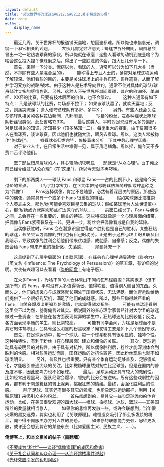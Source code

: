 ```yaml
---
layout: default
title: '说说世界杯的球迷&#8212;&#8212;关于粉丝的心理'
date: None
author:
    display_name: 
---
```


　　最近几周，关于世界杯的报道铺天盖地，想回避都难。所以俺也来借借光，调侃一下和它相关的话题。 　　大伙儿肯定会注意到：每逢世界杯期间，周围总会冒出一坨一坨热衷球赛的家伙。所以俺就在琢磨：这些人看球的动机到底是啥？为啥会这么投入捏？俺琢磨之后，得出了一些肤浅的体会，跟大伙儿分享一下。 　　首先，来聊一下分类。俺窃以为，看球的人，通常可以分为如下几大类（当然，不排除有些人是混合型的）。 　　能称得上专业人士的，通常对足球这项运动了解较深。他们看球的目的，主要是关注球场上的排兵布阵、调兵遣将，从而了解并学习双方的战略/战术。由于这种人是技术导向性的，通常不会对具体的球队/球员倾注太多的感情色彩。另外，这种人不光世界杯期间看球，其它的欧洲杯、美洲杯、XX杯的比赛，只要有技术层面的价值，也不会错过。 　　这种人通常有如下特点： 凡是该球队的比赛，每场都不拉下； 如果该球队赢了，就欢天喜地；反之，则痛哭流涕； 逢人便夸该球队有多好、多牛X； 　　另外，有些人还会关注与该球队相关的各种花边新闻、八卦消息。 　　球星的粉丝，在各种症状上跟球队粉丝很类似，此处省略123字。 　　最后这类人，平时对足球没有太多的偏好，对足球相关的知识，所知甚少（顶多略知一二）。每逢重大的赛事，由于周围很多人在看球赛，谈论球赛。因此他们也就随大流，跟风去看球。所以，这类人常被称作“伪球迷”。 　　把看球者归类完毕，俺接着来分析一下其中的心理学因素。 　　对于专业人士，在日常生活中难得一见，属于凤毛麟角。所以捏，俺今天不多费口舌评论他们。

　　至于那些跟风看球的人，其心理动机较明显——那就是“从众心理”。由于俺之前已经介绍过“从众心理”（在“[这里](https://program-think.blogspot.com/2010/05/about-social-proof.html)”），所以今天就不再啰嗦。

　　剩下的那两类人——球队 Fans 和球星 Fans——占的比例不小，这是俺今天讨论的重点。 　　（为了打字省力，在下文中把足球粉丝热捧的球队或球星称之为“偶像”） 　　Fans选择偶像，肯定不是随意，必然有着深层次的原因。那些选中的偶像，通常具有一个或多个 Fans 很重视的特征。 　　假如某球迷比较推崇个人英雄主义，那他/她可能会喜欢巨星云集的球队；假如某球迷为人处世谨慎小心，那他/她或许就喜欢那些打法保守的球队...... 　　前面已经说了，Fans 与偶像之间，总会存在一些重要的、相关的特征。这些特征就像是一个心理层面的纽带，把偶像与Fans紧密联系在一起。更进一步，粉丝会把偶像看成是自我的延伸。 　　当偶像获胜时，Fans 会在潜意识里觉得这个胜利也是自己的胜利。某些狂热的球迷，甚至会认为偶像的胜利也有自己的功劳。正是由于这种心理上的关联及自我暗示，导致偶像的胜利会给他们带来优越感、成就感、自豪感；反之，偶像的失败会给 Fans 带来严重的挫折感、失落感。 　　顺便补充一下：

　　这里提到了心理学层面的【关联原理】，在经典的心理学通俗读物《影响力》（英文名《Influence: The Psychology of Persuasion》）的第五章，有详细的说明。大伙有兴趣可以去看看（[俺的网盘](https://github.com/programthink/books)上有电子版）。

　　在众多Fans中，为啥不同的人会体现出不同的狂热程度捏？其实很多（但不是所有）的 Fans，平时没有太多值得骄傲、值得吹嘘、值得别人侧目的东西。久而久之，他们的虚荣心与成就感就长期处于压抑状态，无法满足。而体育运动给他们提供了一个很好的契机，满足了他们的成就感。所以，那些压抑得越严重的Fans，自然会爆发出更强烈的激情，也就显得越发狂热。 　　可能有些球迷看到这里会不以为然，觉得俺言过其实。据说国外的某心理学家曾经针对大学里的球迷做过一些调查：在那些在各方面表现优异的学生中，狂热球迷的比例较低；反之，各方面表现平庸的学生，则比例较高。 　　可能有同学会问，为啥是足球而不是其它的体育项目，会具有这么明显的粉丝现象？俺觉得主要是如下几个原因导致。 　　首先，在足球运动中，每一个球队，每一个球星都具有很明显的、独特个性。这种独特性，有利于粉丝（在心理层面）建立和偶像的关联。 　　其次，足球运动具有较明显的对抗性。由于具有对抗性，所以偶像胜利后，粉丝才能深刻体会到胜利的快感。相对球类运动而言，田径运动的对抗性较差，因此粉丝现象也就不如球类明显。 　　另外，普及性也很重要。只有某个体育运动足够普及、足够傻瓜化，才能吸引普通大众的关注。比如橄榄球虽然对抗性比足球强，但是在国内的普及度不够，因此影响力也不如足球。 　　最后，足球运动还具有较大的戏剧性。比如经常出现黑马、强队经常会爆冷、领先的比分会被逆转。所有这些戏剧性的因素，都有利于刺激粉丝的肾上腺素，挑起狂热的情绪。最终，会强化胜利后的快感。 　　除了足球，其实还有很多其它的领域，也能像足球运动那样，利用【关联原理】来吸引众多的粉丝。 　　首先能想到的，是其它一些和足球类似的体育运动，比如，在美国很受欢迎的四大球——棒球、橄榄球、冰球、篮球——其美国粉丝的数量就相当惊人。 　　如果你的思维再发散一些，或许会联想到，当年很火爆的超女选秀，其实也利用了【关联原理】。难怪超女吸引了那么多发烧的粉丝，俺不得不佩服主办方对人性的洞悉。 　　如果你的联想能力更强、思维更发散，或许还会想到其它的某些东东（比如爱国主义、民族主义、......）。

**俺博客上，和本文相关的帖子（需翻墙）**：

  
《[不要成为“粉丝”——谈谈“偶像崇拜”的成因和危害](https://program-think.blogspot.com/2014/05/fans-and-idolatry.html)》  
《[关于社会认同和从众心理——从连环跳楼事件说起](https://program-think.blogspot.com/2010/05/about-social-proof.html)》  
《[光环效应引发的认知误区](https://program-think.blogspot.com/2009/05/halo-effect.html)》

